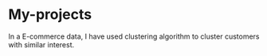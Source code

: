 # My-projects
In a E-commerce data, I have used clustering algorithm to cluster customers with similar interest.
